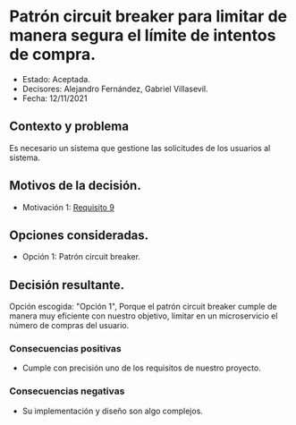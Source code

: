 # Patrón circuit breaker para limitar de manera segura el límite de intentos de compra.

* Estado: Aceptada.
* Decisores: Alejandro Fernández, Gabriel Villasevil.
* Fecha: 12/11/2021

## Contexto y problema

Es necesario un sistema que gestione las solicitudes de los usuarios al sistema.

## Motivos de la decisión.

* Motivación 1: [Requisito 9](https://github.com/santo2927/DAS-2021-22-/blob/master/Requisitos/R9%20Limite%20de%20intentos%20de%20compras.txt)

## Opciones consideradas.

* Opción 1: Patrón circuit breaker.

## Decisión resultante.

Opción escogida: "Opción 1", Porque el patrón circuit breaker cumple de manera muy eficiente con nuestro objetivo, limitar en un microservicio el número de compras del usuario.

### Consecuencias positivas

* Cumple con precisión uno de los requisitos de nuestro proyecto.

### Consecuencias negativas

* Su implementación y diseño son algo complejos.
